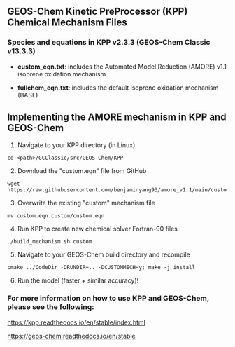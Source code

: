 ## GEOS-Chem Kinetic PreProcessor (KPP) Chemical Mechanism Files
### Species and equations in KPP v2.3.3 (GEOS-Chem Classic v13.3.3)

* **custom_eqn.txt**: includes the Automated Model Reduction (AMORE) v1.1 isoprene oxidation mechanism 

* **fullchem_eqn.txt**: includes the default isoprene oxidation mechanism (BASE)

## Implementing the AMORE mechanism in KPP and GEOS-Chem 
1. Navigate to your KPP directory (in Linux)
```
cd <path>/GCClassic/src/GEOS-Chem/KPP
```
2. Download the "custom.eqn" file from GitHub
```
wget https://raw.githubusercontent.com/benjaminyang93/amore_v1.1/main/custom.eqn
```
3. Overwrite the existing "custom" mechanism file
```
mv custom.eqn custom/custom.eqn
```
4. Run KPP to create new chemical solver Fortran-90 files
```
./build_mechanism.sh custom
```
5. Navigate to your GEOS-Chem build directory and recompile
```
cmake ../CodeDir -DRUNDIR=.. -DCUSTOMMECH=y; make -j install
```
6. Run the model (faster + similar accuracy)!  

### For more information on how to use KPP and GEOS-Chem, please see the following:

https://kpp.readthedocs.io/en/stable/index.html

https://geos-chem.readthedocs.io/en/stable
